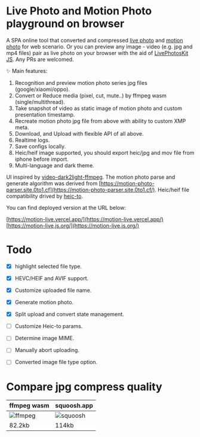 # Live Photo and Motion Photo playground on browser

A SPA online tool that converted and compressed [live photo](https://developer.apple.com/design/human-interface-guidelines/live-photos) and [motion photo](https://developer.android.com/media/platform/motion-photo-format?hl=zh-cn) for web scenario. Or you can preview any image - video (e.g. jpg and mp4 files) pair as live photo on your browser with the aid of [LivePhotosKit JS](https://developer.apple.com/documentation/livephotoskitjs). Any PRs are welcomed.

✨ Main features:

1. Recognition and preview motion photo series jpg files (google/xiaomi/oppo).
2. Convert or Reduce media (pixel, cut, mute..) by ffmpeg wasm (single/multithread).
3. Take snapshot of video as static image of motion photo and custom presentation timestamp.
4. Recreate motion photo jpg file from above with ability to custom XMP meta.
4. Download, and Upload with flexible API of all above.
5. Realtime logs.
6. Save configs locally.
7. Heic/heif image supported, you should export heic/jpg and mov file from iphone before import.
8. Multi-language and dark theme.

UI inspired by [video-dark2light-ffmpeg](https://github.com/The-Best-Codes/video-dark2light-ffmpeg). The motion photo parse and generate algorithm was derived from [https://motion-photo-parser.site.0to1.cf](https://motion-photo-parser.site.0to1.cf/). Heic/heif file compatibility drived by [heic-to](https://github.com/hoppergee/heic-to).

You can find deployed version at the URL below:

[https://motion-live.vercel.app/](https://motion-live.vercel.app/)
[https://motion-live.js.org/](https://motion-live.js.org/)

# Todo
- [x] highlight selected file type.
- [x] HEVC/HEIF and AVIF support.
- [x] Customize uploaded file name.
- [x] Generate motion photo.
- [x] Split upload and convert state management.
- [ ] Customize Heic-to params.
- [ ] Determine image MIME.
- [ ] Manually abort uploading.
- [ ] Converted image file type option.


# Compare jpg compress quality

| ffmpeg wasm                                                  | squoosh.app                                                  |
| ------------------------------------------------------------ | ------------------------------------------------------------ |
| ![ffmpeg](https://github.com/user-attachments/assets/3ca8b022-9165-4682-98fd-d4e4ffd7c6ce) | ![squoosh](https://github.com/user-attachments/assets/dbc70c95-e09f-4a32-b76f-79b14ebe7066) |
| 82.2kb                                                       | 114kb                                                        |